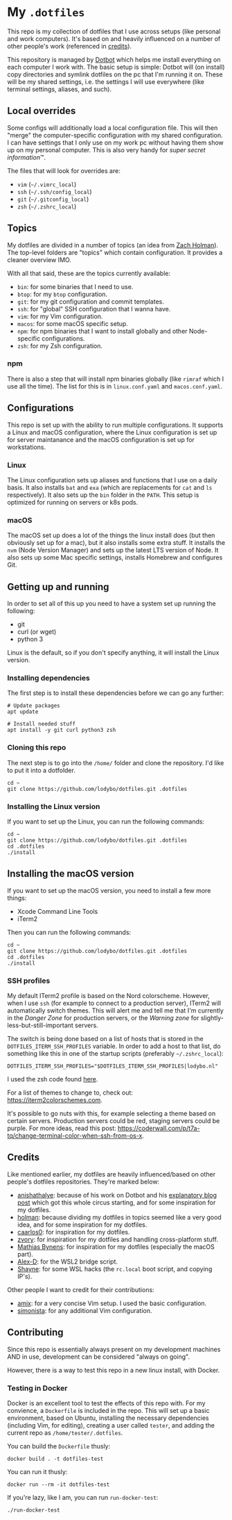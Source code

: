 # My `.dotfiles`
This repo is my collection of dotfiles that I use across setups (like personal and work computers).
It's based on and heavily influenced on a number of other people's work (referenced in [credits](#credits)).

This repository is managed by [Dotbot](https://github.com/anishathalye/dotbot) which helps me install everything on each computer I work with.
The basic setup is simple: Dotbot will (on install) copy directories and symlink dotfiles on the pc that I'm running it on. These will be my shared settings, i.e. the settings I will use everywhere (like terminal settings, aliases, and such).

## Local overrides
Some configs will additionally load a local configuration file. This will then "merge" the computer-specific configuration with my shared configuration. I can have settings that I only use on my work pc without having them show up on my personal computer. This is also very handy for _super secret information_™.

The files that will look for overrides are:
- `vim` (`~/.vimrc_local`)
- `ssh` (`~/.ssh/config_local`)
- `git` (`~/.gitconfig_local`)
- `zsh` (`~/.zshrc_local`)

## Topics
My dotfiles are divided in a number of topics (an idea from [Zach Holman](https://github.com/holman/dotfiles#topical)). The top-level folders are "topics" which contain configuration. It provides a cleaner overview IMO.

With all that said, these are the topics currently available:
- `bin`: for some binaries that I need to use.
- `btop`: for my `btop` configuration.
- `git`: for my git configuration and commit templates.
- `ssh`: for "global" SSH configuration that I wanna have.
- `vim`: for my Vim configuration.
- `macos`: for some macOS specific setup.
- `npm`: for npm binaries that I want to install globally and other Node-specific configurations.
- `zsh`: for my Zsh configuration.

### npm
There is also a step that will install npm binaries globally (like `rimraf` which I use all the time). The list for this is in `linux.conf.yaml` and `macos.conf.yaml`.

## Configurations
This repo is set up with the ability to run multiple configurations. It supports a Linux and macOS configuration, where the Linux configuration is set up for server maintanance and the macOS configuration is set up for workstations.

### Linux
The Linux configuration sets up aliases and functions that I use on a daily basis. It also installs `bat` and `exa` (which are replacements for `cat` and `ls` respectively). It also sets up the `bin` folder in the `PATH`.
This setup is optimized for running on servers or k8s pods.

### macOS
The macOS set up does a lot of the things the linux install does (but then obviously set up for a mac), but it also installs some extra stuff. It installs the `nvm` (Node Version Manager) and sets up the latest LTS version of Node. It also
sets up some Mac specific settings, installs Homebrew and configures Git.

## Getting up and running
In order to set all of this up you need to have a system set up running the following:
- git
- curl (or wget)
- python 3

Linux is the default, so if you don't specify anything, it will install the Linux version.

### Installing dependencies
The first step is to install these dependencies before we can go any further:
```shell
# Update packages
apt update

# Install needed stuff
apt install -y git curl python3 zsh
```

### Cloning this repo
The next step is to go into the `/home/` folder and clone the repository. I'd like to put it into a dotfolder.

```shell
cd ~
git clone https://github.com/lodybo/dotfiles.git .dotfiles
```

### Installing the Linux version
If you want to set up the Linux, you can run the following commands:

```shell
cd ~
git clone https://github.com/lodybo/dotfiles.git .dotfiles
cd .dotfiles
./install
```

## Installing the macOS version
If you want to set up the macOS version, you need to install a few more things:
- Xcode Command Line Tools
- iTerm2

Then you can run the following commands:

```shell
cd ~
git clone https://github.com/lodybo/dotfiles.git .dotfiles
cd .dotfiles
./install
```

### SSH profiles
My default ITerm2 profile is based on the Nord colorscheme. However, when I use `ssh` (for example to connect to a production server),
ITerm2 will automatically switch themes. This will alert me and tell me that I'm currently in the _Danger Zone_ for production servers, or the _Warning zone_ for slightly-less-but-still-important servers.

The switch is being done based on a list of hosts that is stored in the `DOTFILES_ITERM_SSH_PROFILES` variable.
In order to add a host to that list, do something like this in one of the startup scripts (preferably `~/.zshrc_local`):

```shell
DOTFILES_ITERM_SSH_PROFILES="$DOTFILES_ITERM_SSH_PROFILES|lodybo.nl"
```

I used the zsh code found [here](https://github.com/hectorleiva/iterm2-ssh-color-scheme).

For a list of themes to change to, check out: https://iterm2colorschemes.com.

It's possible to go nuts with this, for example selecting a theme based on certain servers. Production servers could be red, staging servers could be purple.
For more ideas, read this post: https://coderwall.com/p/t7a-tq/change-terminal-color-when-ssh-from-os-x.

## Credits
Like mentioned earlier, my dotfiles are heavily influenced/based on other people's dotfiles repositories.
They're marked below:

* [anishathalye](https://github.com/anishathalye/dotfiles): because of his work on Dotbot and his [explanatory blog post](https://www.anishathalye.com/2014/08/03/managing-your-dotfiles/) which got this whole circus starting, and for some inspiration for my dotfiles.
* [holman](https://github.com/holman/dotfiles): because dividing my dotfiles in topics seemed like a very good idea, and for some inspiration for my dotfiles.
* [caarlos0](https://github.com/caarlos0/dotfiles): for inspiration for my dotfiles.
* [zvory](https://github.com/zvory/dotfiles): for inspiration for my dotfiles and handling cross-platform stuff.
* [Mathias Bynens](https://github.com/mathiasbynens/dotfiles/): for inspiration for my dotfiles (especially the macOS part).
* [Alex-D](https://github.com/Alex-D/dotfiles): for the WSL2 bridge script.
* [Shayne](https://github.com/shayne/wsl2-hacks/blob/master/README.md): for some WSL hacks (the `rc.local` boot script, and copying IP's).

Other people I want to credit for their contributions:
* [amix](https://github.com/amix/vimrc): for a very concise Vim setup. I used the basic configuration.
* [simonista](https://gist.github.com/simonista/8703722): for any additional Vim configuration.

## Contributing
Since this repo is essentially always present on my development machines AND in use, development can be considered "always on going".

However, there is a way to test this repo in a new linux install, with Docker.

### Testing in Docker
Docker is an excellent tool to test the effects of this repo with. For my convience, a `Dockerfile` is included in the repo. This will set up a basic environment, based on Ubuntu, installing the necessary dependencies (including Vim, for editing), creating a user called `tester`, and adding the current repo as `/home/tester/.dotfiles`.

You can build the `Dockerfile` thusly:

```shell
docker build . -t dotfiles-test
```

You can run it thusly:

```shell
docker run --rm -it dotfiles-test
```

If you're lazy, like I am, you can run `run-docker-test`:

```shell
./run-docker-test
```
